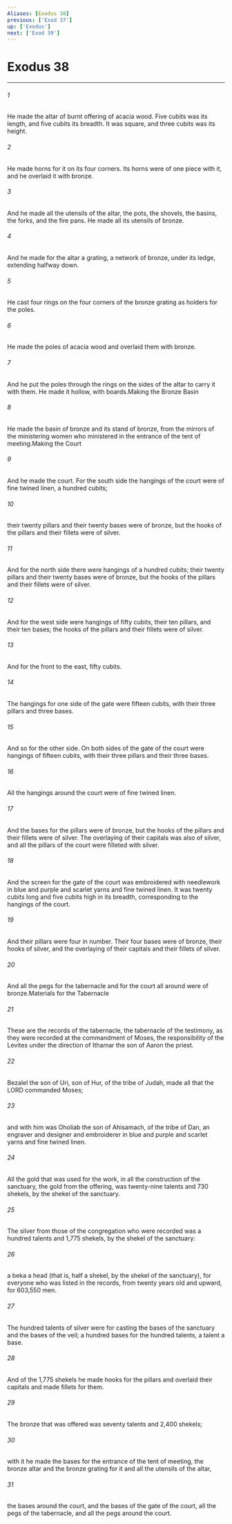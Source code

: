 ```yaml
---
Aliases: [Exodus 38]
previous: ['Exod 37']
up: ['Exodus']
next: ['Exod 39']
---
```

# Exodus 38

***

 

###### 1 
He made the altar of burnt offering of acacia wood. Five cubits was its length, and five cubits its breadth. It was square, and three cubits was its height. 
 

###### 2 
He made horns for it on its four corners. Its horns were of one piece with it, and he overlaid it with bronze. 
 

###### 3 
And he made all the utensils of the altar, the pots, the shovels, the basins, the forks, and the fire pans. He made all its utensils of bronze. 
 

###### 4 
And he made for the altar a grating, a network of bronze, under its ledge, extending halfway down. 
 

###### 5 
He cast four rings on the four corners of the bronze grating as holders for the poles. 
 

###### 6 
He made the poles of acacia wood and overlaid them with bronze. 
 

###### 7 
And he put the poles through the rings on the sides of the altar to carry it with them. He made it hollow, with boards.Making the Bronze Basin
 
 

###### 8 
He made the basin of bronze and its stand of bronze, from the mirrors of the ministering women who ministered in the entrance of the tent of meeting.Making the Court
 
 

###### 9 
And he made the court. For the south side the hangings of the court were of fine twined linen, a hundred cubits; 
 

###### 10 
their twenty pillars and their twenty bases were of bronze, but the hooks of the pillars and their fillets were of silver. 
 

###### 11 
And for the north side there were hangings of a hundred cubits; their twenty pillars and their twenty bases were of bronze, but the hooks of the pillars and their fillets were of silver. 
 

###### 12 
And for the west side were hangings of fifty cubits, their ten pillars, and their ten bases; the hooks of the pillars and their fillets were of silver. 
 

###### 13 
And for the front to the east, fifty cubits. 
 

###### 14 
The hangings for one side of the gate were fifteen cubits, with their three pillars and three bases. 
 

###### 15 
And so for the other side. On both sides of the gate of the court were hangings of fifteen cubits, with their three pillars and their three bases. 
 

###### 16 
All the hangings around the court were of fine twined linen. 
 

###### 17 
And the bases for the pillars were of bronze, but the hooks of the pillars and their fillets were of silver. The overlaying of their capitals was also of silver, and all the pillars of the court were filleted with silver. 
 

###### 18 
And the screen for the gate of the court was embroidered with needlework in blue and purple and scarlet yarns and fine twined linen. It was twenty cubits long and five cubits high in its breadth, corresponding to the hangings of the court. 
 

###### 19 
And their pillars were four in number. Their four bases were of bronze, their hooks of silver, and the overlaying of their capitals and their fillets of silver. 
 

###### 20 
And all the pegs for the tabernacle and for the court all around were of bronze.Materials for the Tabernacle
 
 

###### 21 
These are the records of the tabernacle, the tabernacle of the testimony, as they were recorded at the commandment of Moses, the responsibility of the Levites under the direction of Ithamar the son of Aaron the priest. 
 

###### 22 
Bezalel the son of Uri, son of Hur, of the tribe of Judah, made all that the LORD commanded Moses; 
 

###### 23 
and with him was Oholiab the son of Ahisamach, of the tribe of Dan, an engraver and designer and embroiderer in blue and purple and scarlet yarns and fine twined linen.
 
 

###### 24 
All the gold that was used for the work, in all the construction of the sanctuary, the gold from the offering, was twenty-nine talents and 730 shekels, by the shekel of the sanctuary. 
 

###### 25 
The silver from those of the congregation who were recorded was a hundred talents and 1,775 shekels, by the shekel of the sanctuary: 
 

###### 26 
a beka a head (that is, half a shekel, by the shekel of the sanctuary), for everyone who was listed in the records, from twenty years old and upward, for 603,550 men. 
 

###### 27 
The hundred talents of silver were for casting the bases of the sanctuary and the bases of the veil; a hundred bases for the hundred talents, a talent a base. 
 

###### 28 
And of the 1,775 shekels he made hooks for the pillars and overlaid their capitals and made fillets for them. 
 

###### 29 
The bronze that was offered was seventy talents and 2,400 shekels; 
 

###### 30 
with it he made the bases for the entrance of the tent of meeting, the bronze altar and the bronze grating for it and all the utensils of the altar, 
 

###### 31 
the bases around the court, and the bases of the gate of the court, all the pegs of the tabernacle, and all the pegs around the court.
 
